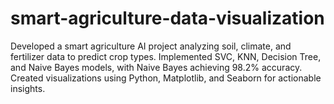 # smart-agriculture-data-visualization
Developed a smart agriculture AI project analyzing soil, climate, and fertilizer data to predict crop types. Implemented SVC, KNN, Decision Tree, and Naive Bayes models, with Naive Bayes achieving 98.2% accuracy. Created visualizations using Python, Matplotlib, and Seaborn for actionable insights.
